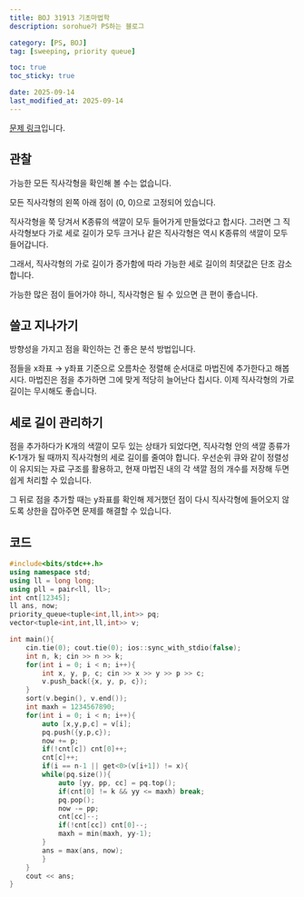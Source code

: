 ```yaml
---
title: BOJ 31913 기초마법학
description: sorohue가 PS하는 블로그

category: [PS, BOJ]
tag: [sweeping, priority queue]

toc: true
toc_sticky: true

date: 2025-09-14
last_modified_at: 2025-09-14
---
```


[문제 링크](https://boj.kr/31914)입니다.

## 관찰

가능한 모든 직사각형을 확인해 볼 수는 없습니다.

모든 직사각형의 왼쪽 아래 점이 (0, 0)으로 고정되어 있습니다.

직사각형을 쭉 당겨서 K종류의 색깔이 모두 들어가게 만들었다고 합시다. 그러면 그 직사각형보다 가로 세로 길이가 모두 크거나 같은 직사각형은 역시 K종류의 색깔이 모두 들어갑니다.

그래서, 직사각형의 가로 길이가 증가함에 따라 가능한 세로 길이의 최댓값은 단조 감소합니다.

가능한 많은 점이 들어가야 하니, 직사각형은 될 수 있으면 큰 편이 좋습니다.

## 쓸고 지나가기

방향성을 가지고 점을 확인하는 건 좋은 분석 방법입니다. 

점들을 x좌표 → y좌표 기준으로 오름차순 정렬해 순서대로 마법진에 추가한다고 해봅시다. 마법진은 점을 추가하면 그에 맞게 적당히 늘어난다 칩시다. 이제 직사각형의 가로 길이는 무시해도 좋습니다.

## 세로 길이 관리하기

점을 추가하다가 K개의 색깔이 모두 있는 상태가 되었다면, 직사각형 안의 색깔 종류가 K-1개가 될 때까지 직사각형의 세로 길이를 줄여야 합니다. 우선순위 큐와 같이 정렬성이 유지되는 자료 구조를 활용하고, 현재 마법진 내의 각 색깔 점의 개수를 저장해 두면 쉽게 처리할 수 있습니다.

그 뒤로 점을 추가할 때는 y좌표를 확인해 제거했던 점이 다시 직사각형에 들어오지 않도록 상한을 잡아주면 문제를 해결할 수 있습니다.

## 코드

```cpp
#include<bits/stdc++.h>
using namespace std;
using ll = long long;
using pll = pair<ll, ll>;
int cnt[12345];
ll ans, now;
priority_queue<tuple<int,ll,int>> pq;
vector<tuple<int,int,ll,int>> v;

int main(){
	cin.tie(0); cout.tie(0); ios::sync_with_stdio(false);
	int n, k; cin >> n >> k;
	for(int i = 0; i < n; i++){
		int x, y, p, c; cin >> x >> y >> p >> c;
		v.push_back({x, y, p, c});
	}
	sort(v.begin(), v.end());
	int maxh = 1234567890;
	for(int i = 0; i < n; i++){
		auto [x,y,p,c] = v[i];
		pq.push({y,p,c});
		now += p;
		if(!cnt[c]) cnt[0]++;
		cnt[c]++;
		if(i == n-1 || get<0>(v[i+1]) != x){
		while(pq.size()){
			auto [yy, pp, cc] = pq.top();
			if(cnt[0] != k && yy <= maxh) break;
			pq.pop();
			now -= pp;
			cnt[cc]--;
			if(!cnt[cc]) cnt[0]--;
			maxh = min(maxh, yy-1);
		}
		ans = max(ans, now);
		}
	}
	cout << ans;
}
```